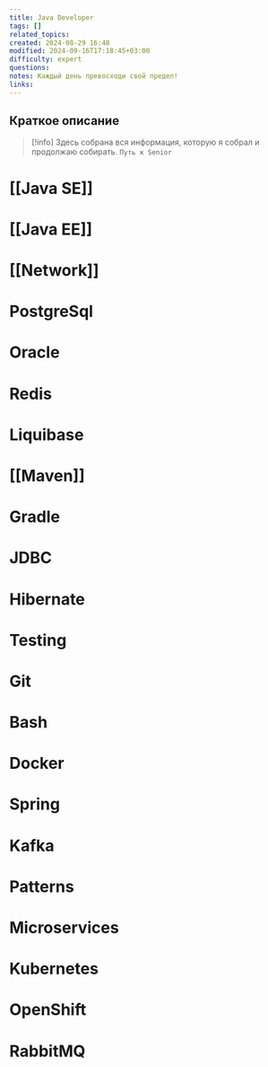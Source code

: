 ```yaml
---
title: Java Developer
tags: []
related_topics: 
created: 2024-08-29 16:48
modified: 2024-09-16T17:18:45+03:00
difficulty: expert
questions: 
notes: Каждый день превосходи свой предел!
links: 
---
```

## Краткое описание
> [!info] Здесь собрана вся информация, которую я собрал и продолжаю собирать. 
> `Путь к Senior` 

# [[Java SE]]
# [[Java EE]]

# [[Network]]
# PostgreSql
# Oracle
# Redis
# Liquibase
# [[Maven]]
# Gradle
# JDBC
# Hibernate
# Testing
# Git
# Bash
# Docker
# Spring 
# Kafka
# Patterns
# Microservices
# Kubernetes
# OpenShift
# RabbitMQ

